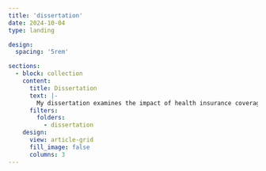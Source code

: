 ```yaml
---
title: 'dissertation'
date: 2024-10-04
type: landing

design:
  spacing: '5rem'

sections:
  - block: collection
    content:
      title: Dissertation
      text: |-
        My dissertation examines the impact of health insurance coverage policies on reproductive and pregnancy care use among women with disabilities in the United States. This work is funded by an F31 Ruth L. Kirschstein Predoctoral Individual National Research Award from the Eunice Kennedy Shriver National Institute of Child Health & Human Development (NICHD).
      filters:
        folders:
          - dissertation
    design:
      view: article-grid
      fill_image: false
      columns: 3
---
```



